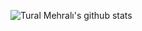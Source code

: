 ![Tural Mehralı's github stats](https://github-readme-stats.vercel.app/api?username=turalmehrali&show_icons=true&theme=radical)
